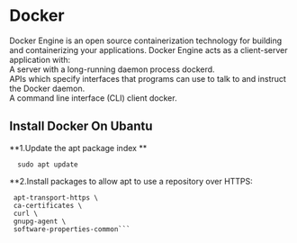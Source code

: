 # Docker
<p> Docker Engine is an open source containerization technology for building and containerizing your applications. Docker Engine acts as a client-server application with:<br>
A server with a long-running daemon process dockerd.<br>
APIs which specify interfaces that programs can use to talk to and instruct the Docker daemon.<br>
A command line interface (CLI) client docker.<br>

## Install Docker On Ubantu
**1.Update the apt package index **
 
   ```  sudo apt update```
   
**2.Install packages to allow apt to use a repository over HTTPS:  
   
   ```  sudo apt-get install \
    apt-transport-https \
    ca-certificates \
    curl \
    gnupg-agent \
    software-properties-common```
